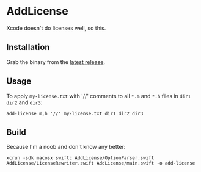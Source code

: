 # AddLicense

Xcode doesn't do licenses well, so this.

## Installation

Grab the binary from the [latest release](https://github.com/camelpunch/AddLicense/releases).

## Usage

To apply `my-license.txt` with '//' comments to all `*.m` and `*.h` files in
`dir1` `dir2` and `dir3`:

```
add-license m,h '//' my-license.txt dir1 dir2 dir3
```

## Build

Because I'm a noob and don't know any better:
```
xcrun -sdk macosx swiftc AddLicense/OptionParser.swift AddLicense/LicenseRewriter.swift AddLicense/main.swift -o add-license
```
